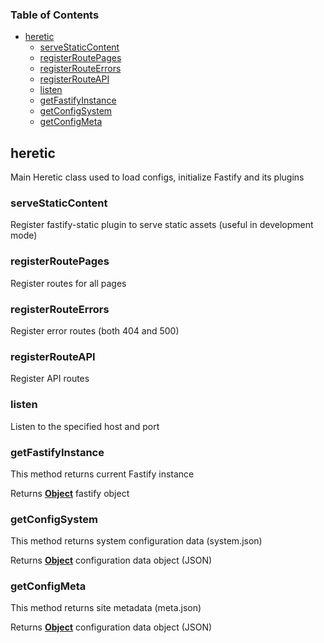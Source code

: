 <!-- Generated by documentation.js. Update this documentation by updating the source code. -->

### Table of Contents

*   [heretic][1]
    *   [serveStaticContent][2]
    *   [registerRoutePages][3]
    *   [registerRouteErrors][4]
    *   [registerRouteAPI][5]
    *   [listen][6]
    *   [getFastifyInstance][7]
    *   [getConfigSystem][8]
    *   [getConfigMeta][9]

## heretic

Main Heretic class used to load configs,
initialize Fastify and its plugins

### serveStaticContent

Register fastify-static plugin to serve static
assets (useful in development mode)

### registerRoutePages

Register routes for all pages

### registerRouteErrors

Register error routes (both 404 and 500)

### registerRouteAPI

Register API routes

### listen

Listen to the specified host and port

### getFastifyInstance

This method returns current Fastify instance

Returns **[Object][10]** fastify object

### getConfigSystem

This method returns system configuration data (system.json)

Returns **[Object][10]** configuration data object (JSON)

### getConfigMeta

This method returns site metadata (meta.json)

Returns **[Object][10]** configuration data object (JSON)

[1]: #heretic

[2]: #servestaticcontent

[3]: #registerroutepages

[4]: #registerrouteerrors

[5]: #registerrouteapi

[6]: #listen

[7]: #getfastifyinstance

[8]: #getconfigsystem

[9]: #getconfigmeta

[10]: https://developer.mozilla.org/docs/Web/JavaScript/Reference/Global_Objects/Object
